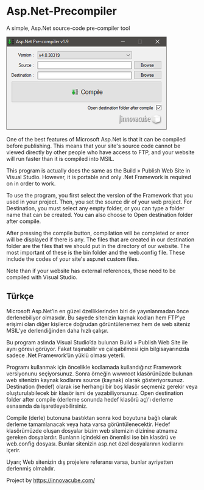# Asp.Net-Precompiler

A simple, Asp.Net source-code pre-compiler tool

![Preview](https://raw.githubusercontent.com/hasangursoy/Asp.Net-Precompiler/master/preview.png)

One of the best features of Microsoft Asp.Net is that it can be compiled before publishing. This means that your site's source code cannot be viewed directly by other people who have access to FTP, and your website will run faster than it is compiled into MSIL.

This program is actually does the same as the Build » Publish Web Site in Visual Studio. However, it is portable and only .Net Framework is required on in order to work.

To use the program, you first select the version of the Framework that you used in your project. Then, you set the source dir of your web project. For Destination, you must select any empty folder, or you can type a folder name that can be created. You can also choose to Open destination folder after compile.

After pressing the compile button, compilation will be completed or error will be displayed if there is any. The files that are created in our destination folder are the files that we should put in the directory of our website. The most important of these is the bin folder and the web.config file. These include the codes of your site's asp.net custom files.

Note than if your website has external references, those need to be compiled with Visual Studio.


## Türkçe

Microsoft Asp.Net’in en güzel özelliklerinden biri de yayınlanmadan önce derlenebiliyor olmasıdır. Bu sayede sitenizin kaynak kodları hem FTP’ye erişimi olan diğer kişilerce doğrudan görüntülenemez hem de web siteniz MSIL’ye derlendiğinden daha hızlı çalışır.

Bu program aslında Visual Studio’da bulunan Build » Publish Web Site ile aynı görevi görüyor. Fakat taşınabilir ve çalışabilmesi için bilgisayarınızda sadece .Net Framework’ün yüklü olması yeterli.

Programı kullanmak için öncelikle kodlamada kullandığınız Framework versiyonunu seçiyorsunuz. Sonra örneğin wwwroot klasörünüzde bulunan web sitenizin kaynak kodlarını source (kaynak) olarak gösteriyorsunuz. Destination (hedef) olarak ise herhangi bir boş klasör seçmeniz gerekir veya oluşturulabilecek bir klasör ismi de yazabiliyorsunuz. Open destination folder after compile (derleme sonunda hedef klasörü aç)’ı derleme esnasında da işaretleyebilirsiniz.

Compile (derle) butonuna bastıktan sonra kod boyutuna bağlı olarak derleme tamamlanacak veya hata varsa görüntülenecektir. Hedef klasörümüzde oluşan dosyalar bizim web sitemizin dizinine atmamız gereken dosyalardır. Bunların içindeki en önemlisi ise bin klasörü ve web.config dosyası. Bunlar sitenizin asp.net özel dosyalarının kodlarını içerir.

Uyarı; Web sitenizin dış projelere referansı varsa, bunlar ayriyetten derlenmiş olmalıdır.

Project by https://innovacube.com/
